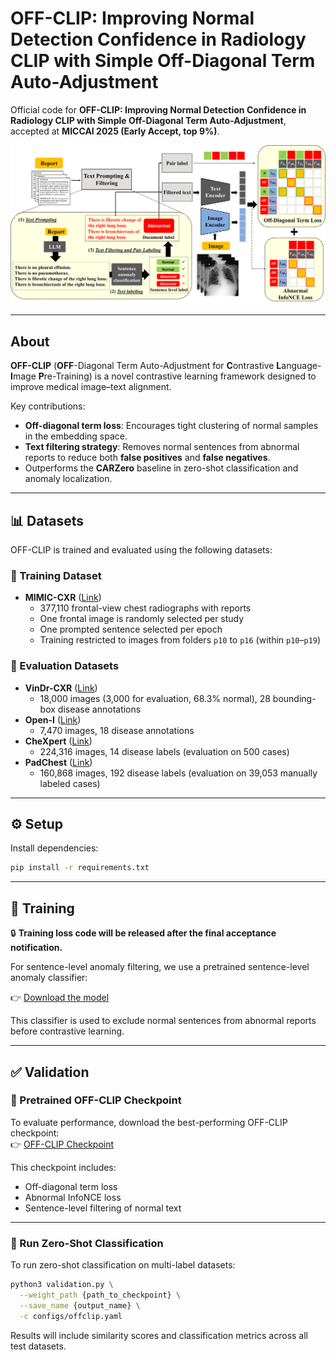 # OFF-CLIP: Improving Normal Detection Confidence in Radiology CLIP with Simple Off-Diagonal Term Auto-Adjustment

Official code for **OFF-CLIP: Improving Normal Detection Confidence in Radiology CLIP with Simple Off-Diagonal Term Auto-Adjustment**, accepted at **MICCAI 2025 (Early Accept, top 9%)**.

![OFF-CLIP Overview](offclip_figure.png)

---

## About

**OFF-CLIP** (**OFF**-Diagonal Term Auto-Adjustment for **C**ontrastive **L**anguage-**I**mage **P**re-Training) is a novel contrastive learning framework designed to improve medical image–text alignment.

Key contributions:
- **Off-diagonal term loss**: Encourages tight clustering of normal samples in the embedding space.
- **Text filtering strategy**: Removes normal sentences from abnormal reports to reduce both **false positives** and **false negatives**.
- Outperforms the **CARZero** baseline in zero-shot classification and anomaly localization.

---

## 📊 Datasets

OFF-CLIP is trained and evaluated using the following datasets:

### 🔹 Training Dataset
- **MIMIC-CXR** ([Link](https://physionet.org/content/mimic-cxr/2.0.0/))  
  - 377,110 frontal-view chest radiographs with reports  
  - One frontal image is randomly selected per study  
  - One prompted sentence selected per epoch  
  - Training restricted to images from folders `p10` to `p16` (within `p10`–`p19`)

### 🔹 Evaluation Datasets
- **VinDr-CXR** ([Link](https://physionet.org/content/vindr-cxr/1.0.0/))  
  - 18,000 images (3,000 for evaluation, 68.3% normal), 28 bounding-box disease annotations  
- **Open-I** ([Link](https://openi.nlm.nih.gov/faq))  
  - 7,470 images, 18 disease annotations  
- **CheXpert** ([Link](https://stanfordaimi.azurewebsites.net/datasets/23c56a0d-15de-405b-87c8-99c30138950c))  
  - 224,316 images, 14 disease labels (evaluation on 500 cases)  
- **PadChest** ([Link](http://bimcv.cipf.es/bimcv-projects/padchest/))  
  - 160,868 images, 192 disease labels (evaluation on 39,053 manually labeled cases)

---

## ⚙️ Setup

Install dependencies:

```bash
pip install -r requirements.txt
```

---

## 🚀 Training

🔒 **Training loss code will be released after the final acceptance notification.**

For sentence-level anomaly filtering, we use a pretrained sentence-level anomaly classifier:

👉 [Download the model](https://drive.google.com/file/d/1QuRSJBnaj5Plj_XAxRE8XsyjESLyS9wb/view?usp=drive_link)

This classifier is used to exclude normal sentences from abnormal reports before contrastive learning.

---

## ✅ Validation

### 🧠 Pretrained OFF-CLIP Checkpoint

To evaluate performance, download the best-performing OFF-CLIP checkpoint:  
👉 [OFF-CLIP Checkpoint](https://drive.google.com/file/d/1JmfB2jbl-58aBrxRwaMrGjhPNUUjKNC-/view?usp=drive_link)

This checkpoint includes:
- Off-diagonal term loss  
- Abnormal InfoNCE loss  
- Sentence-level filtering of normal text

---

### 🧪 Run Zero-Shot Classification

To run zero-shot classification on multi-label datasets:

```bash
python3 validation.py \
  --weight_path {path_to_checkpoint} \
  --save_name {output_name} \
  -c configs/offclip.yaml
```

Results will include similarity scores and classification metrics across all test datasets.

```
